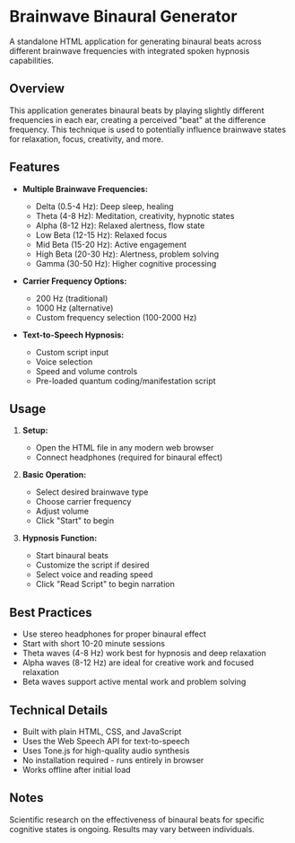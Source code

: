 # Brainwave Binaural Generator

A standalone HTML application for generating binaural beats across different brainwave frequencies with integrated spoken hypnosis capabilities.

## Overview

This application generates binaural beats by playing slightly different frequencies in each ear, creating a perceived "beat" at the difference frequency. This technique is used to potentially influence brainwave states for relaxation, focus, creativity, and more.

## Features

- **Multiple Brainwave Frequencies:**
  - Delta (0.5-4 Hz): Deep sleep, healing
  - Theta (4-8 Hz): Meditation, creativity, hypnotic states
  - Alpha (8-12 Hz): Relaxed alertness, flow state
  - Low Beta (12-15 Hz): Relaxed focus
  - Mid Beta (15-20 Hz): Active engagement
  - High Beta (20-30 Hz): Alertness, problem solving
  - Gamma (30-50 Hz): Higher cognitive processing

- **Carrier Frequency Options:**
  - 200 Hz (traditional)
  - 1000 Hz (alternative)
  - Custom frequency selection (100-2000 Hz)

- **Text-to-Speech Hypnosis:**
  - Custom script input
  - Voice selection
  - Speed and volume controls
  - Pre-loaded quantum coding/manifestation script

## Usage

1. **Setup:**
   - Open the HTML file in any modern web browser
   - Connect headphones (required for binaural effect)

2. **Basic Operation:**
   - Select desired brainwave type
   - Choose carrier frequency
   - Adjust volume
   - Click "Start" to begin

3. **Hypnosis Function:**
   - Start binaural beats
   - Customize the script if desired
   - Select voice and reading speed
   - Click "Read Script" to begin narration

## Best Practices

- Use stereo headphones for proper binaural effect
- Start with short 10-20 minute sessions
- Theta waves (4-8 Hz) work best for hypnosis and deep relaxation
- Alpha waves (8-12 Hz) are ideal for creative work and focused relaxation
- Beta waves support active mental work and problem solving

## Technical Details

- Built with plain HTML, CSS, and JavaScript
- Uses the Web Speech API for text-to-speech
- Uses Tone.js for high-quality audio synthesis
- No installation required - runs entirely in browser
- Works offline after initial load

## Notes

Scientific research on the effectiveness of binaural beats for specific cognitive states is ongoing. Results may vary between individuals.
